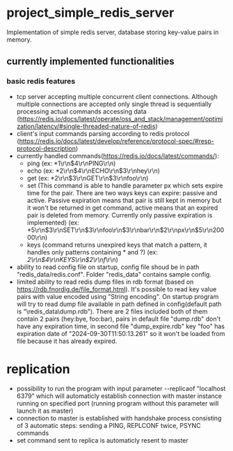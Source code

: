 # project_simple_redis_server
Implementation of simple redis server, database storing key-value pairs in memory.

## currently implemented functionalities
### basic redis features
- tcp server accepting multiple concurrent client connections. Although multiple connections are accepted only single thread is sequentially processing actual commands accessing data (https://redis.io/docs/latest/operate/oss_and_stack/management/optimization/latency/#single-threaded-nature-of-redis)
- client's input commands parsing according to redis protocol (https://redis.io/docs/latest/develop/reference/protocol-spec/#resp-protocol-description)
- currently handled commands(https://redis.io/docs/latest/commands/): 
  - ping (ex: *1\r\n$4\r\nPING\r\n)
  - echo (ex: *2\r\n$4\r\nECHO\r\n$3\r\nhey\r\n)
  - get (ex: *2\r\n$3\r\nGET\r\n$3\r\nfoo\r\n)
  - set (This command is able to handle parameter px which sets expire time for the pair. There are two ways keys can expire: passive and active. Passive expiration means that pair is still kept in memory but it won't be returned in get command, active means that an expired pair is deleted from memory. Currently only passive expiration is implemented) (ex: *5\r\n$3\r\nSET\r\n$3\r\nfoo\r\n$3\r\nbar\r\n$2\r\npx\r\n$5\r\n20000\r\n)
  - keys (command returns unexpired keys that match a pattern, it handles only patterns containing * and ?) (ex: *2\r\n$4\r\nKEYS\r\n$2\r\nf*\r\n)
- ability to read config file on startup, config file shoud be in path "redis_data/redis.conf". Folder "redis_data" contains sample config.
- limited ability to read redis dump files in rdb format (based on https://rdb.fnordig.de/file_format.html). It's possible to read key value pairs with value encoded using "String encoding". On startup program will try to read dump file available in path defined in config(default path is "\redis_data\dump.rdb"). There are 2 files included both of them contain 2 pairs (hey:bye, foo:bar), pairs in default file "dump.rdb" don't have any expiration time, in second file "dump_expire.rdb" key "foo" has expiration date of "2024-09-30T11:50:13.261" so it won't be loaded from file because it has already expired.

# replication
- possibility to run the program with input parameter --replicaof "localhost 6379" which will automaticly establish connection with master instance running on specified port (running program without this parameter will launch it as master)
- connection to master is established with handshake process consisting of 3 automatic steps: sending a PING, REPLCONF twice, PSYNC commands
- set command sent to replica is automaticly resent to master